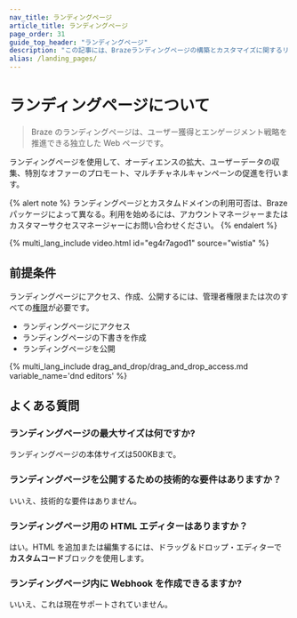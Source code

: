 ```yaml
---
nav_title: ランディングページ
article_title: ランディングページ
page_order: 31
guide_top_header: "ランディングページ"
description: "この記事には、Brazeランディングページの構築とカスタマイズに関するリソースが含まれている。"
alias: /landing_pages/
---
```


# ランディングページについて

> Braze のランディングページは、ユーザー獲得とエンゲージメント戦略を推進できる独立した Web ページです。

ランディングページを使用して、オーディエンスの拡大、ユーザーデータの収集、特別なオファーのプロモート、マルチチャネルキャンペーンの促進を行います。

{% alert note %}
ランディングページとカスタムドメインの利用可否は、Brazeパッケージによって異なる。利用を始めるには、アカウントマネージャーまたはカスタマーサクセスマネージャーにお問い合わせください。
{% endalert %}

{% multi_lang_include video.html id="eg4r7agod1" source="wistia" %}

## 前提条件

ランディングページにアクセス、作成、公開するには、管理者権限または次のすべての[権限]({{site.baseurl}}/user_guide/administrative/app_settings/manage_your_braze_users/user_permissions/#list-of-permissions)が必要です。

- ランディングページにアクセス
- ランディングページの下書きを作成
- ランディングページを公開

{% multi_lang_include drag_and_drop/drag_and_drop_access.md variable_name='dnd editors' %}

## よくある質問

### ランディングページの最大サイズは何ですか?

ランディングページの本体サイズは500KBまで。

### ランディングページを公開するための技術的な要件はありますか？

いいえ、技術的な要件はありません。

### ランディングページ用の HTML エディターはありますか？

はい。HTML を追加または編集するには、ドラッグ＆ドロップ・エディターで**カスタムコード**ブロックを使用します。

### ランディングページ内に Webhook を作成できるますか?

いいえ、これは現在サポートされていません。

